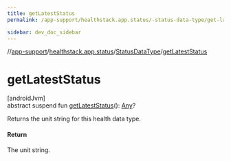 ```yaml
---
title: getLatestStatus
permalink: /app-support/healthstack.app.status/-status-data-type/get-latest-status.html

sidebar: dev_doc_sidebar
---
```

//[app-support](../../../index.html)/[healthstack.app.status](../index.html)/[StatusDataType](index.html)/[getLatestStatus](get-latest-status.html)



# getLatestStatus



[androidJvm]\
abstract suspend fun [getLatestStatus](get-latest-status.html)(): [Any](https://kotlinlang.org/api/latest/jvm/stdlib/kotlin/-any/index.html)?



Returns the unit string for this health data type.



#### Return



The unit string.




